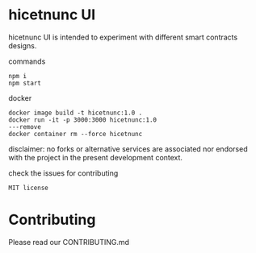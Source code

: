 # hicetnunc UI

hicetnunc UI is intended to experiment with different smart contracts designs.

commands

```
npm i
npm start
```

docker

```
docker image build -t hicetnunc:1.0 .
docker run -it -p 3000:3000 hicetnunc:1.0
---remove
docker container rm --force hicetnunc
```

disclaimer: no forks or alternative services are associated nor endorsed with the project in the present development context.

check the issues for contributing

`MIT license`

# Contributing

Please read our CONTRIBUTING.md
